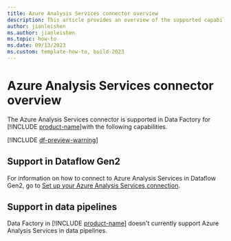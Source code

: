 ```yaml
---
title: Azure Analysis Services connector overview
description: This article provides an overview of the supported capabilities of the Azure Analysis Services connector.
author: jianleishen
ms.author: jianleishen
ms.topic: how-to
ms.date: 09/13/2023
ms.custom: template-how-to, build-2023
---
```


# Azure Analysis Services connector overview

The Azure Analysis Services connector is supported in Data Factory for [!INCLUDE [product-name](../includes/product-name.md)]with the following capabilities.

[!INCLUDE [df-preview-warning](includes/data-factory-preview-warning.md)]

## Support in Dataflow Gen2

For information on how to connect to Azure Analysis Services in Dataflow Gen2, go to [Set up your Azure Analysis Services connection](connector-azure-analysis-services.md).

## Support in data pipelines

Data Factory in [!INCLUDE [product-name](../includes/product-name.md)] doesn't currently support Azure Analysis Services in data pipelines.
